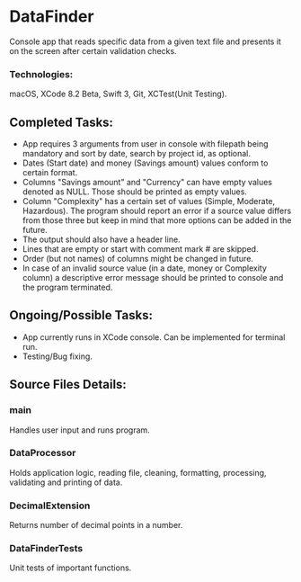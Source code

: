 # DataFinder

Console app that reads specific data from a given text file and presents it on the screen after certain validation checks.

### Technologies: 
macOS, XCode 8.2 Beta, Swift 3, Git, XCTest(Unit Testing).

## Completed Tasks:
   
- App requires 3 arguments from user in console with filepath being mandatory and sort by date, search by project id, as optional.
- Dates (Start date) and money (Savings amount) values conform to certain 
format.
- Columns "Savings amount" and "Currency" can have empty values denoted
as NULL. Those should be printed as empty values.
- Column "Complexity" has a certain set of values (Simple, Moderate, Hazardous). 
The program should report an error if a source value differs from those three
but keep in mind that more options can be added in the future.
- The output should also have a header line.
- Lines that are empty or start with comment mark # are skipped.
- Order (but not names) of columns might be changed in future.
-  In case of an invalid source value (in a date, money or Complexity column) a
descriptive error message should be printed to console and the program terminated.


## Ongoing/Possible Tasks:
- App currently runs in XCode console. Can be implemented for terminal run.
- Testing/Bug fixing.

## Source Files Details:

### main
Handles user input and runs program.

### DataProcessor 
Holds application logic, reading file, cleaning, formatting, processing, validating and printing of data.

### DecimalExtension 
Returns number of decimal points in a number.

### DataFinderTests 
Unit tests of important functions.
